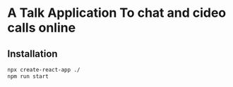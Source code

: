 # A Talk Application To chat and cideo calls online

## Installation

```sh
npx create-react-app ./
npm run start
```
